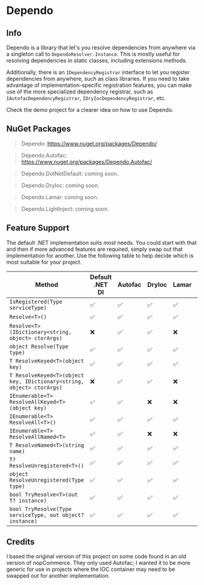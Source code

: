 # Dependo

## Info

Dependo is a library that let's you resolve dependencies from anywhere via a singleton call to `DependoResolver.Instance`. This is mostly useful for resolving dependencies in static classes, including extensions methods.

Additionally, there is an `IDependencyRegistrar` interface to let you register dependencies from anywhere, such as class libraries. If you need to take advantage of implementation-specific registration features, you can make use of the more specialized dependency registrar, such as `IAutofacDependencyRegistrar`, `IDryIocDependencyRegistrar`, etc.

Check the demo project for a clearer idea on how to use Dependo.

## NuGet Packages
> Dependo: https://www.nuget.org/packages/Dependo/

> Dependo.Autofac: https://www.nuget.org/packages/Dependo.Autofac/

> Dependo.DotNetDefault: coming soon.

> Dependo.DryIoc: coming soon.

> Dependo.Lamar: coming soon.

> Dependo.LightInject: coming soon.

## Feature Support

The default .NET implementation suits most needs. You could start with that and then if more advanced features are required, simply swap out that implementation for another. Use the following table to help decide which is most suitable for your project.

| Method                                                                  | Default .NET DI | Autofac | DryIoc | Lamar | LightInject |
|-------------------------------------------------------------------------|------------------|---------|--------|--------|-----------|
| `IsRegistered(Type serviceType)`                                        | ✅               | ✅      | ✅     | ✅     | ✅        |
| `Resolve<T>()`                                                          | ✅               | ✅      | ✅     | ✅     | ✅        |
| `Resolve<T>(IDictionary<string, object> ctorArgs)`                      | ❌               | ✅      | ✅     | ❌     | ❌        |
| `object Resolve(Type type)`                                             | ✅               | ✅      | ✅     | ✅     | ✅        |
| `T ResolveKeyed<T>(object key)`                                         | ✅               | ✅      | ✅     | ✅     | ✅        |
| `T ResolveKeyed<T>(object key, IDictionary<string, object> ctorArgs)`   | ❌               | ✅      | ✅     | ❌     | ❌        |
| `IEnumerable<T> ResolveAllKeyed<T>(object key)`                         | ✅               | ✅      | ❌     | ❌     | ❌        |
| `IEnumerable<T> ResolveAll<T>()`                                        | ✅               | ✅      | ✅     | ✅     | ✅        |
| `IEnumerable<T> ResolveAllNamed<T>`                                     | ✅               | ✅      | ❌     | ❌     | ❌        |
| `T ResolveNamed<T>(string name)`                                        | ✅               | ✅      | ✅     | ✅     | ✅        |
| `T? ResolveUnregistered<T>()`                                           | ✅               | ✅      | ✅     | ✅     | ✅        |
| `object ResolveUnregistered(Type type)`                                 | ✅               | ✅      | ✅     | ✅     | ✅        |
| `bool TryResolve<T>(out T? instance)`                                   | ✅               | ✅      | ✅     | ✅     | ✅        |
| `bool TryResolve(Type serviceType, out object? instance)`               | ✅               | ✅      | ✅     | ✅     | ✅        |

## Credits

I based the original version of this project on some code found in an old version of nopCommerce. They only used Autofac; I wanted it to be more generic for use in projects where the IOC container may need to be swapped out for another implementation.